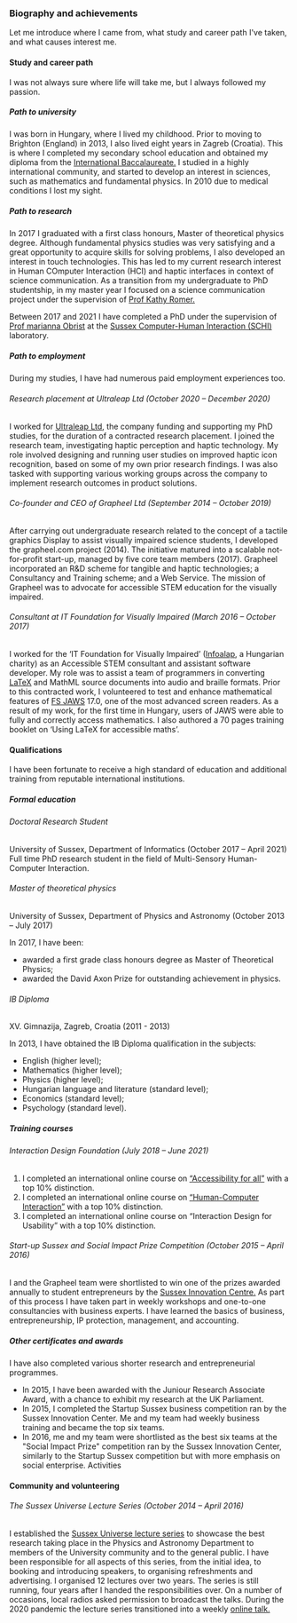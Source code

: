 ---
---

### Biography and achievements

Let me introduce where I came from, what study and career path I've taken, and what causes interest me.

#### Study and career path

I was not always sure where life will take me, but I always followed my passion.

##### Path to university

I was born in Hungary, where I lived my childhood. Prior to moving to Brighton (England) in 2013, I also lived eight years in Zagreb (Croatia). This is where I completed my secondary school education and obtained my diploma from the [International Baccalaureate.](https://www.ibo.org) I studied in a highly international community, and started to develop an interest in sciences, such as mathematics and fundamental physics. In 2010 due to medical conditions I lost my sight.

##### Path to research

In 2017 I graduated with a first class honours, Master of theoretical physics degree. Although fundamental physics studies was very satisfying and a great opportunity to acquire skills for solving problems, I also developed an interest in touch technologies. This has led to my current research interest in Human COmputer Interaction (HCI) and haptic interfaces in context of science communication. As a transition from my undergraduate to PhD studentship, in my master year I focused on a science communication project under the supervision of [Prof Kathy Romer.](https://profiles.sussex.ac.uk/p114410-kathy-romer)

Between 2017 and 2021 I have completed a PhD under the supervision of [Prof marianna Obrist](https://uclic.ucl.ac.uk/people/marianna-obrist) at the [Sussex Computer-Human Interaction (SCHI)](https://multi-sensory.info) laboratory.

##### Path to employment

During my studies, I have had numerous paid employment experiences too.

###### Research placement at Ultraleap Ltd (October 2020 – December 2020)

I worked for [Ultraleap Ltd](https://www.ultraleap.com), the company funding and supporting my PhD studies, for the duration of a contracted research placement. I joined the research team, investigating haptic perception and haptic technology. My role involved designing and running user studies on improved haptic icon recognition, based on some of my own prior research findings. I was also tasked with supporting various working groups across the company to implement research outcomes in product solutions.

###### Co-founder and CEO of Grapheel Ltd (September 2014 – October 2019)

After carrying out undergraduate research related to the concept of a tactile graphics Display to assist visually impaired science students, I developed the grapheel.com project (2014). The initiative matured into a scalable not-for-profit start-up, managed by five core team members (2017). Grapheel incorporated an R&D scheme for tangible and haptic technologies; a Consultancy and Training scheme; and a Web Service. The mission of Grapheel was to advocate for accessible STEM education for the visually impaired.

###### Consultant at IT Foundation for Visually Impaired (March 2016 – October 2017)

I worked for the ‘IT Foundation for Visually Impaired’ ([Infoalap](http://infoalap.hu/english/), a Hungarian charity) as an Accessible STEM consultant and assistant software developer. My role was to assist a team of programmers in converting [LaTeX](https://www.latex-project.org) and MathML source documents into audio and braille formats. Prior to this contracted work, I volunteered to test and enhance mathematical features of [FS JAWS](https://www.freedomscientific.com/products/software/jaws/) 17.0, one of the most advanced screen readers. As a result of my work, for the first time in Hungary, users of JAWS were able to fully and correctly access mathematics. I also authored a 70 pages training booklet on ‘Using LaTeX for accessible maths’.

#### Qualifications

I have been fortunate to receive a high standard of education and additional training from reputable international institutions.

##### Formal education

###### Doctoral Research Student

University of Sussex, Department of Informatics (October 2017 – April 2021)
Full time PhD research student in the field of Multi-Sensory Human-Computer Interaction.

###### Master of theoretical physics
University of Sussex, Department of Physics and Astronomy (October 2013 – July 2017)

In 2017, I have been:

* awarded a first grade class honours degree as Master of Theoretical Physics;
* awarded the David Axon Prize for outstanding achievement in physics.

###### IB Diploma

XV. Gimnazija, Zagreb, Croatia (2011 - 2013)

In 2013, I have obtained the IB Diploma qualification in the subjects:

* English (higher level);
* Mathematics (higher level);
* Physics (higher level);
* Hungarian language and literature (standard level);
* Economics (standard level);
* Psychology (standard level).

##### Training courses

###### Interaction Design Foundation (July 2018 – June 2021)

1. I completed an international online course on [“Accessibility for all”](https://www.interaction-design.org/daniel-14/certificate/course/fltqnHSHvHjCN1qDLG) with a top 10% distinction.
2. I completed an international online course on [“Human-Computer Interaction”](https://www.interaction-design.org/daniel-14/certificate/course/9d3a4ac4-4c7d-4686-a847-84a293aa6d4c) with a top 10% distinction.
3. I completed an international online course on “Interaction Design for Usability” with a top 10% distinction.
 
###### Start-up Sussex and Social Impact Prize Competition (October 2015 – April 2016)

I and the Grapheel team were shortlisted to win one of the prizes awarded annually to student entrepreneurs by the [Sussex Innovation Centre.](https://www.sinc.co.uk) As part of this process I have taken part in weekly workshops and one-to-one consultancies with business experts. I have learned the basics of business, entrepreneurship, IP protection, management, and accounting.

##### Other certificates and awards

I have also completed various shorter research and entrepreneurial programmes.

* In 2015, I have been awarded with the Juniour Research Associate Award, with a chance to exhibit my research at the UK Parliament.
* In 2015, I completed the Startup Sussex business competition ran by the Sussex Innovation Center. Me and my team had weekly business training and became the top six teams.
* In 2016, me and my team were shortlisted as the best six teams at the "Social Impact Prize" competition ran by the Sussex Innovation Center, similarly to the Startup Sussex competition but with more emphasis on social enterprise.
Activities

#### Community and volunteering

###### The Sussex Universe Lecture Series (October 2014 – April 2016)

I established the [Sussex Universe lecture series](http://sussexuniverse.org) to showcase the best research taking place in the Physics and Astronomy Department to members of the University community and to the general public. I have been responsible for all aspects of this series, from the initial idea, to booking and introducing speakers, to organising refreshments and advertising. I organised 12 lectures over two years. The series is still running, four years after I handed the responsibilities over. On a number of occasions, local radios asked permission to broadcast the talks. During the 2020 pandemic the lecture series transitioned into a weekly [online talk.](https://www.youtube.com/c/sussexuniverse)